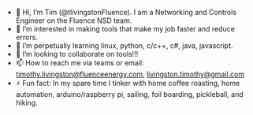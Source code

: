 - 👋 Hi, I’m Tim (@tlivingstonFluence). I am a Networking and Controls Engineer on the Fluence NSD team.
- 👀 I’m interested in making tools that make my job faster and reduce errors.
- 🌱 I’m perpetually learning linux, python, c/c++, c#, java, javascript.
- 💞️ I’m looking to collaborate on tools!!!
- 📫 How to reach me via teams or email: timothy.livingston@fluenceenergy.com, livingston.timothy@gmail.com
- ⚡ Fun fact: In my spare time I tinker with home coffee roasting, home automation, arduino/raspberry pi, sailing, foil boarding, pickleball, and hiking.

<!---
tlivingstonFluence/tlivingstonFluence is a ✨ special ✨ repository because its `README.md` (this file) appears on your GitHub profile.
You can click the Preview link to take a look at your changes.
--->

